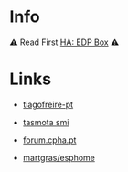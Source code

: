 # Info

⚠️ Read First [HA: EDP Box](https://github.com/tiagofreire-pt/Home_Assistant_EDP_Box) ⚠️

# Links

- [tiagofreire-pt](https://github.com/tiagofreire-pt/Home_Assistant_EDP_Box)

- [tasmota smi](https://tasmota.github.io/docs/Smart-Meter-Interface/)

- [forum.cpha.pt](https://forum.cpha.pt/t/integrar-contadores-inteligentes-da-edp-em-home-assistant/4953/)

- [martgras/esphome](https://github.com/martgras/esphome)
